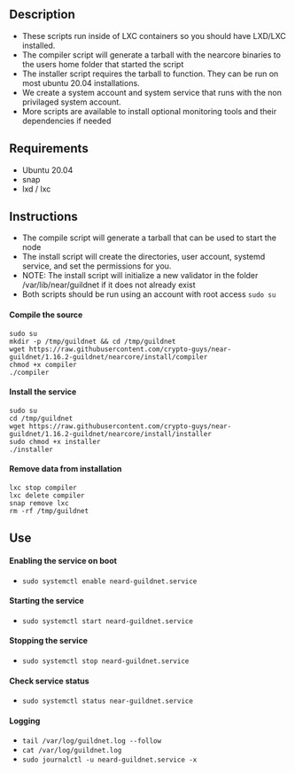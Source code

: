 ## Description

- These scripts run inside of LXC containers so you should have LXD/LXC installed.
- The compiler script will generate a tarball with the nearcore binaries to the users home folder that started the script
- The installer script requires the tarball to function. They can be run on most ubuntu 20.04 installations.
- We create a system account and system service that runs with the non privilaged system account.
- More scripts are available to install optional monitoring tools and their dependencies if needed

## Requirements

- Ubuntu 20.04 
- snap
- lxd / lxc

    
## Instructions

- The compile script will generate a tarball that can be used to start the node
- The install script will create the directories, user account, systemd service, and set the permissions for you.
- NOTE: The install script will initialize a new validator in the folder /var/lib/near/guildnet if it does not already exist
- Both scripts should be run using an account with root access ```sudo su```
#### Compile the source

```
sudo su
mkdir -p /tmp/guildnet && cd /tmp/guildnet
wget https://raw.githubusercontent.com/crypto-guys/near-guildnet/1.16.2-guildnet/nearcore/install/compiler 
chmod +x compiler
./compiler
```

#### Install the service

```
sudo su
cd /tmp/guildnet
wget https://raw.githubusercontent.com/crypto-guys/near-guildnet/1.16.2-guildnet/nearcore/install/installer
sudo chmod +x installer
./installer
```

#### Remove data from installation
```
lxc stop compiler
lxc delete compiler
snap remove lxc
rm -rf /tmp/guildnet
```

## Use

#### Enabling the service on boot
- ```sudo systemctl enable neard-guildnet.service```

#### Starting the service 
- ```sudo systemctl start neard-guildnet.service```

#### Stopping the service 
- ```sudo systemctl stop neard-guildnet.service```

#### Check service status
- ```sudo systemctl status near-guildnet.service```

#### Logging

- ```tail /var/log/guildnet.log --follow```
- ```cat /var/log/guildnet.log```
- ```sudo journalctl -u neard-guildnet.service -x```
